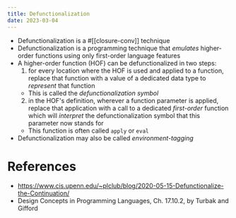 ```yaml
---
title: Defunctionalization
date: 2023-03-04
---
```


- Defunctionalization is a #[[closure-conv]] technique
- Defunctionalization is a programming technique that _emulates_ higher-order
  functions using only first-order language features
- A higher-order function (HOF) can be defunctionalized in two steps:
  1. for every location where the HOF is used and applied to a function, replace
     that function with a value of a dedicated data type to _represent_ that function
  - This is called the _defunctionalization symbol_
  2. in the HOF's definition, wherever a function parameter is applied, replace that
     application with a call to a dedicated _first-order_ function which will _interpret_
     the defunctionalization symbol that this parameter now stands for
  - This function is often called `apply` or `eval`
- Defunctionalization may also be called _environment-tagging_

# References

- https://www.cis.upenn.edu/~plclub/blog/2020-05-15-Defunctionalize-the-Continuation/
- Design Concepts in Programming Languages, Ch. 17.10.2, by Turbak and Gifford

